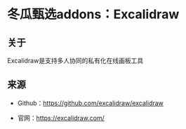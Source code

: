 # 冬瓜甄选addons：Excalidraw

## 关于

Excalidraw是支持多人协同的私有化在线画板工具

## 来源

- Github：https://github.com/excalidraw/excalidraw

- 官网：https://excalidraw.com/